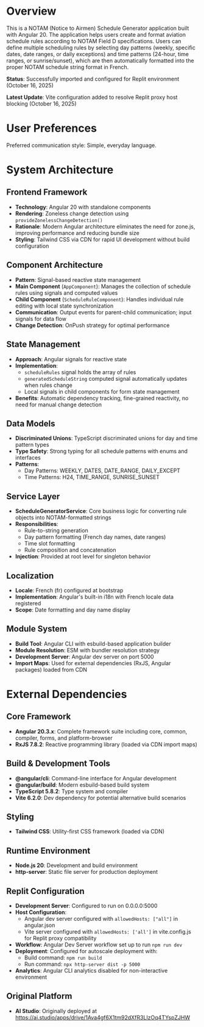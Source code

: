 # Overview

This is a NOTAM (Notice to Airmen) Schedule Generator application built with Angular 20. The application helps users create and format aviation schedule rules according to NOTAM Field D specifications. Users can define multiple scheduling rules by selecting day patterns (weekly, specific dates, date ranges, or daily exceptions) and time patterns (24-hour, time ranges, or sunrise/sunset), which are then automatically formatted into the proper NOTAM schedule string format in French.

**Status**: Successfully imported and configured for Replit environment (October 16, 2025)

**Latest Update**: Vite configuration added to resolve Replit proxy host blocking (October 16, 2025)

# User Preferences

Preferred communication style: Simple, everyday language.

# System Architecture

## Frontend Framework
- **Technology**: Angular 20 with standalone components
- **Rendering**: Zoneless change detection using `provideZonelessChangeDetection()`
- **Rationale**: Modern Angular architecture eliminates the need for zone.js, improving performance and reducing bundle size
- **Styling**: Tailwind CSS via CDN for rapid UI development without build configuration

## Component Architecture
- **Pattern**: Signal-based reactive state management
- **Main Component** (`AppComponent`): Manages the collection of schedule rules using signals and computed values
- **Child Component** (`ScheduleRuleComponent`): Handles individual rule editing with local state synchronization
- **Communication**: Output events for parent-child communication; input signals for data flow
- **Change Detection**: OnPush strategy for optimal performance

## State Management
- **Approach**: Angular signals for reactive state
- **Implementation**: 
  - `scheduleRules` signal holds the array of rules
  - `generatedScheduleString` computed signal automatically updates when rules change
  - Local signals in child components for form state management
- **Benefits**: Automatic dependency tracking, fine-grained reactivity, no need for manual change detection

## Data Models
- **Discriminated Unions**: TypeScript discriminated unions for day and time pattern types
- **Type Safety**: Strong typing for all schedule patterns with enums and interfaces
- **Patterns**:
  - Day Patterns: WEEKLY, DATES, DATE_RANGE, DAILY_EXCEPT
  - Time Patterns: H24, TIME_RANGE, SUNRISE_SUNSET

## Service Layer
- **ScheduleGeneratorService**: Core business logic for converting rule objects into NOTAM-formatted strings
- **Responsibilities**: 
  - Rule-to-string generation
  - Day pattern formatting (French day names, date ranges)
  - Time slot formatting
  - Rule composition and concatenation
- **Injection**: Provided at root level for singleton behavior

## Localization
- **Locale**: French (fr) configured at bootstrap
- **Implementation**: Angular's built-in i18n with French locale data registered
- **Scope**: Date formatting and day name display

## Module System
- **Build Tool**: Angular CLI with esbuild-based application builder
- **Module Resolution**: ESM with bundler resolution strategy
- **Development Server**: Angular dev server on port 5000
- **Import Maps**: Used for external dependencies (RxJS, Angular packages) loaded from CDN

# External Dependencies

## Core Framework
- **Angular 20.3.x**: Complete framework suite including core, common, compiler, forms, and platform-browser
- **RxJS 7.8.2**: Reactive programming library (loaded via CDN import maps)

## Build & Development Tools
- **@angular/cli**: Command-line interface for Angular development
- **@angular/build**: Modern esbuild-based build system
- **TypeScript 5.8.2**: Type system and compiler
- **Vite 6.2.0**: Dev dependency for potential alternative build scenarios

## Styling
- **Tailwind CSS**: Utility-first CSS framework (loaded via CDN)

## Runtime Environment
- **Node.js 20**: Development and build environment
- **http-server**: Static file server for production deployment

## Replit Configuration
- **Development Server**: Configured to run on 0.0.0.0:5000
- **Host Configuration**: 
  - Angular dev server configured with `allowedHosts: ["all"]` in angular.json
  - Vite server configured with `allowedHosts: ['all']` in vite.config.js for Replit proxy compatibility
- **Workflow**: Angular Dev Server workflow set up to run `npm run dev`
- **Deployment**: Configured for autoscale deployment with:
  - Build command: `npm run build`
  - Run command: `npx http-server dist -p 5000`
- **Analytics**: Angular CLI analytics disabled for non-interactive environment

## Original Platform
- **AI Studio**: Originally deployed at https://ai.studio/apps/drive/1Ava4gf6X1tm92dXfR3LIzOq4TYspZJHW